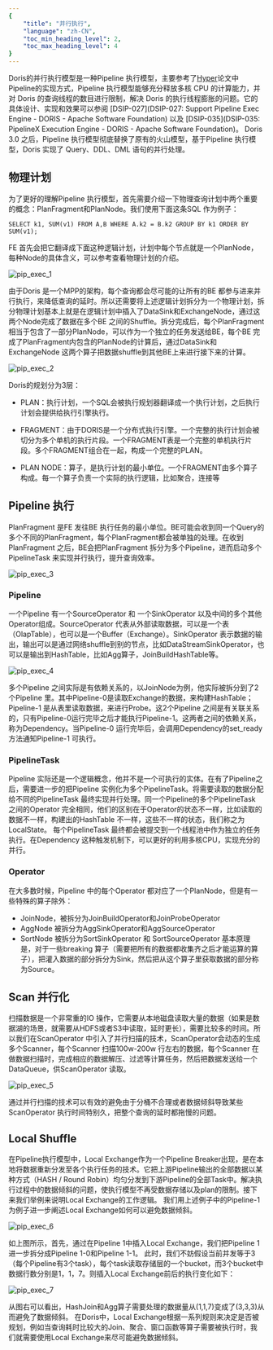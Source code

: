 ```yaml
---
{
    "title": "并行执行",
    "language": "zh-CN",
    "toc_min_heading_level": 2,
    "toc_max_heading_level": 4
}
---
```


<!--
Licensed to the Apache Software Foundation (ASF) under one
or more contributor license agreements.  See the NOTICE file
distributed with this work for additional information
regarding copyright ownership.  The ASF licenses this file
to you under the Apache License, Version 2.0 (the
"License"); you may not use this file except in compliance
with the License.  You may obtain a copy of the License at

  http://www.apache.org/licenses/LICENSE-2.0

Unless required by applicable law or agreed to in writing,
software distributed under the License is distributed on an
"AS IS" BASIS, WITHOUT WARRANTIES OR CONDITIONS OF ANY
KIND, either express or implied.  See the License for the
specific language governing permissions and limitations
under the License.
-->



Doris的并行执行模型是一种Pipeline 执行模型，主要参考了[Hyper](https://db.in.tum.de/~leis/papers/morsels.pdf)论文中Pipeline的实现方式，Pipeline 执行模型能够充分释放多核 CPU 的计算能力，并对 Doris 的查询线程的数目进行限制，解决 Doris 的执行线程膨胀的问题。它的具体设计、实现和效果可以参阅 [DSIP-027](DSIP-027: Support Pipeline Exec Engine - DORIS - Apache Software Foundation) 以及 [DSIP-035](DSIP-035: PipelineX Execution Engine - DORIS - Apache Software Foundation)。
Doris 3.0 之后，Pipeline 执行模型彻底替换了原有的火山模型，基于Pipeline 执行模型，Doris 实现了 Query、DDL、DML 语句的并行处理。

## 物理计划
为了更好的理解Pipeline 执行模型，首先需要介绍一下物理查询计划中两个重要的概念：PlanFragment和PlanNode。我们使用下面这条SQL 作为例子：
```
SELECT k1, SUM(v1) FROM A,B WHERE A.k2 = B.k2 GROUP BY k1 ORDER BY SUM(v1);
```

FE 首先会把它翻译成下面这种逻辑计划，计划中每个节点就是一个PlanNode，每种Node的具体含义，可以参考查看物理计划的介绍。

![pip_exec_1](/images/pip_exec_1.png)

由于Doris 是一个MPP的架构，每个查询都会尽可能的让所有的BE 都参与进来并行执行，来降低查询的延时。所以还需要将上述逻辑计划拆分为一个物理计划，拆分物理计划基本上就是在逻辑计划中插入了DataSink和ExchangeNode，通过这两个Node完成了数据在多个BE 之间的Shuffle。拆分完成后，每个PlanFragment 相当于包含了一部分PlanNode，可以作为一个独立的任务发送给BE，每个BE 完成了PlanFragment内包含的PlanNode的计算后，通过DataSink和ExchangeNode 这两个算子把数据shuffle到其他BE上来进行接下来的计算。

![pip_exec_2](/images/pip_exec_2.png)

Doris的规划分为3层：

- PLAN：执行计划，一个SQL会被执行规划器翻译成一个执行计划，之后执行计划会提供给执行引擎执行。

- FRAGMENT：由于DORIS是一个分布式执行引擎。一个完整的执行计划会被切分为多个单机的执行片段。一个FRAGMENT表是一个完整的单机执行片段。多个FRAGMENT组合在一起，构成一个完整的PLAN。

- PLAN NODE：算子，是执行计划的最小单位。一个FRAGMENT由多个算子构成。每一个算子负责一个实际的执行逻辑，比如聚合，连接等

## Pipeline 执行
PlanFragment 是FE 发往BE 执行任务的最小单位。BE可能会收到同一个Query的多个不同的PlanFragment，每个PlanFragment都会被单独的处理。在收到PlanFragment 之后，BE会把PlanFragment 拆分为多个Pipeline，进而启动多个PipelineTask 来实现并行执行，提升查询效率。

![pip_exec_3](/images/pip_exec_3.png)


### Pipeline
一个Pipeline 有一个SourceOperator 和 一个SinkOperator 以及中间的多个其他Operator组成。SourceOperator 代表从外部读取数据，可以是一个表（OlapTable），也可以是一个Buffer（Exchange）。SinkOperator 表示数据的输出，输出可以是通过网络shuffle到别的节点，比如DataStreamSinkOperator，也可以是输出到HashTable，比如Agg算子，JoinBuildHashTable等。

![pip_exec_4](/images/pip_exec_4.png)

多个Pipeline 之间实际是有依赖关系的，以JoinNode为例，他实际被拆分到了2个Pipeline 里。其中Pipeline-0是读取Exchange的数据，来构建HashTable；Pipeline-1 是从表里读取数据，来进行Probe。这2个Pipeline 之间是有关联关系的，只有Pipeline-0运行完毕之后才能执行Pipeline-1。这两者之间的依赖关系，称为Dependency。当Pipeline-0 运行完毕后，会调用Dependency的set_ready 方法通知Pipeline-1 可执行。

### PipelineTask
Pipeline 实际还是一个逻辑概念，他并不是一个可执行的实体。在有了Pipeline之后，需要进一步的把Pipeline 实例化为多个PipelineTask。将需要读取的数据分配给不同的PipelineTask 最终实现并行处理。同一个Pipeline的多个PipelineTask 之间的Operator 完全相同，他们的区别在于Operator的状态不一样，比如读取的数据不一样，构建出的HashTable 不一样，这些不一样的状态，我们称之为LocalState。
每个PipelineTask 最终都会被提交到一个线程池中作为独立的任务执行。在Dependency 这种触发机制下，可以更好的利用多核CPU，实现充分的并行。

### Operator
在大多数时候，Pipeline 中的每个Operator 都对应了一个PlanNode，但是有一些特殊的算子除外：
- JoinNode，被拆分为JoinBuildOperator和JoinProbeOperator
- AggNode 被拆分为AggSinkOperator和AggSourceOperator
- SortNode 被拆分为SortSinkOperator 和 SortSourceOperator
  基本原理是，对于一些breaking 算子（需要把所有的数据都收集齐之后才能运算的算子），把灌入数据的部分拆分为Sink，然后把从这个算子里获取数据的部分称为Source。

## Scan 并行化
扫描数据是一个非常重的IO 操作，它需要从本地磁盘读取大量的数据（如果是数据湖的场景，就需要从HDFS或者S3中读取，延时更长），需要比较多的时间。所以我们在ScanOperator 中引入了并行扫描的技术，ScanOperator会动态的生成多个Scanner，每个Scanner 扫描100w-200w 行左右的数据，每个Scanner 在做数据扫描时，完成相应的数据解压、过滤等计算任务，然后把数据发送给一个DataQueue，供ScanOperator 读取。

![pip_exec_5](/images/pip_exec_5.png)

通过并行扫描的技术可以有效的避免由于分桶不合理或者数据倾斜导致某些ScanOperator 执行时间特别久，把整个查询的延时都拖慢的问题。

## Local Shuffle
在Pipeline执行模型中，Local Exchange作为一个Pipeline Breaker出现，是在本地将数据重新分发至各个执行任务的技术。它把上游Pipeline输出的全部数据以某种方式（HASH / Round Robin）均匀分发到下游Pipeline的全部Task中。解决执行过程中的数据倾斜的问题，使执行模型不再受数据存储以及plan的限制。接下来我们举例来说明Local Exchange的工作逻辑。
我们用上述例子中的Pipeline-1为例子进一步阐述Local Exchange如何可以避免数据倾斜。

![pip_exec_6](/images/pip_exec_6.png)

如上图所示，首先，通过在Pipeline 1中插入Local Exchange，我们把Pipeline 1进一步拆分成Pipeline 1-0和Pipeline 1-1。
此时，我们不妨假设当前并发等于3（每个Pipeline有3个task），每个task读取存储层的一个bucket，而3个bucket中数据行数分别是1，1，7。则插入Local Exchange前后的执行变化如下：

![pip_exec_7](/images/pip_exec_7.png)

从图右可以看出，HashJoin和Agg算子需要处理的数据量从(1,1,7)变成了(3,3,3)从而避免了数据倾斜。
在Doris中，Local Exchange根据一系列规则来决定是否被规划，例如当查询耗时比较大的Join、聚合、窗口函数等算子需要被执行时，我们就需要使用Local Exchange来尽可能避免数据倾斜。